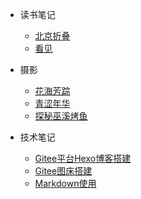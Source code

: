 <!-- docs/_sidebar.md --> 
* 读书笔记

  * [北京折叠](pages/BeijingZhedie) 
  * [看见](pages/KanJian)

* 摄影

  * [花海芳踪](pages/花海芳踪) 
  * [青涩年华](pages/青涩年华)
  * [探秘巫溪烤鱼](pages/探秘巫溪烤鱼)  

* 技术笔记

  * [Gitee平台Hexo博客搭建](pages/Gitee平台Hexo博客搭建笔记) 
  * [Gitee图床搭建](pages/Gitee图床搭建笔记)
  * [Markdown使用](pages/Hexo下Markdown的使用)